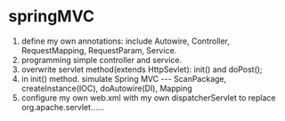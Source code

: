 # springMVC

1. define my own annotations: include Autowire, Controller, RequestMapping, RequestParam, Service.
2. programming simple controller and service.
3. overwrite servlet method(extends HttpSevlet): init() and doPost();
4. in init() method. simulate Spring MVC --- ScanPackage, createInstance(IOC), doAutowire(DI), Mapping
5. configure my own web.xml with my own dispatcherServlet to replace org.apache.servlet......
